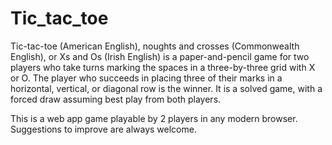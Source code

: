 # Tic_tac_toe
Tic-tac-toe (American English), noughts and crosses (Commonwealth English), or Xs and Os (Irish English) is a paper-and-pencil game 
for two players who take turns marking the spaces in a three-by-three grid with X or O. The player who succeeds in placing 
three of their marks in a horizontal, vertical, or diagonal row is the winner. It is a solved game, with a forced draw assuming best play from both players.

This is a web app game playable by 2 players in any modern browser.
Suggestions to improve are always welcome. 
